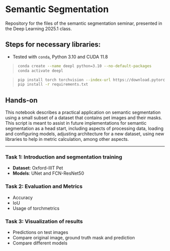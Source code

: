 # Semantic Segmentation

Repository for the files of the semantic segmentation seminar, presented in the Deep Learning 2025.1 class.

## Steps for necessary libraries:
* Tested with ``conda``, Python 3.10 and CUDA 11.8
  
> ```bash
> conda create --name deepl python=3.10 --no-default-packages
> conda activate deepl
> ```

> ```bash
> pip install torch torchvision --index-url https://download.pytorch.org/whl/cu118
> pip install -r requirements.txt
> ```

## Hands-on
This notebook describes a practical application on semantic segmentation using a small subset of a dataset that contains pet images and their masks. This script is meant to assist in future implementations for semantic segmentation as a head start, including aspects of processing data, loading and configuring models, adjusting architecture for a new dataset, using new libraries to help in metric calculation, among other aspects.

---

### Task 1: Introduction and segmentation training

* **Dataset**: Oxford-IIIT Pet
* **Models**: UNet and FCN-ResNet50

### Task 2: Evaluation and Metrics

* Accuracy
* IoU
* Usage of torchmetrics

### Task 3: Visualization of results
* Predictions on test images
* Compare original image, ground truth mask and prediction
* Compare different models
